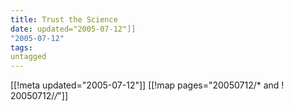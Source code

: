 ```yaml
---
title: Trust the Science
date: updated="2005-07-12"]]
"2005-07-12"
tags:
untagged
---
```

[[!meta updated="2005-07-12"]]
[[!map pages="20050712/* and ! 20050712/*/*"]]
